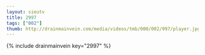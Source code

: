 ```yaml
--- 
layout: sieutv
title: 2997
tags: ["002"]
thumb: http://drainmainvein.com/media/videos/tmb/000/002/997/player.jpg
---
```

{% include drainmainvein key="2997" %} 
